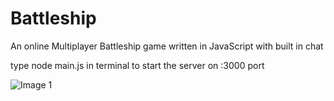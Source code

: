 # Battleship
An online Multiplayer Battleship game written in JavaScript with built in chat

type node main.js in terminal to start the server on :3000 port

![Image 1](https://github.com/olkoro/Battleship/blob/master/Screenshot%202020-02-26%20at%2017.55.46.png)
